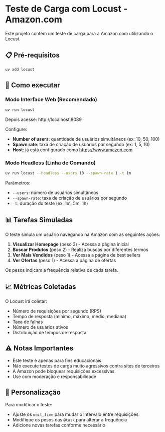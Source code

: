 # Teste de Carga com Locust - Amazon.com

Este projeto contém um teste de carga para a Amazon.com utilizando o Locust.

## 📋 Pré-requisitos

```bash
uv add locust
```

## 🚀 Como executar

### Modo Interface Web (Recomendado)

```bash
uv run locust
```

Depois acesse: http://localhost:8089

Configure:

- **Number of users**: quantidade de usuários simultâneos (ex: 10, 50, 100)
- **Spawn rate**: taxa de criação de usuários por segundo (ex: 1, 5, 10)
- **Host**: já está configurado como https://www.amazon.com

### Modo Headless (Linha de Comando)

```bash
uv run locust --headless --users 10 --spawn-rate 1 -t 1m
```

Parâmetros:

- `--users`: número de usuários simultâneos
- `--spawn-rate`: taxa de criação de usuários por segundo
- `-t`: duração do teste (ex: 1m, 5m, 1h)

## 📊 Tarefas Simuladas

O teste simula um usuário navegando na Amazon com as seguintes ações:

1. **Visualizar Homepage** (peso 3) - Acessa a página inicial
2. **Buscar Produtos** (peso 2) - Realiza buscas por diferentes termos
3. **Ver Mais Vendidos** (peso 1) - Acessa a página de best sellers
4. **Ver Ofertas** (peso 1) - Acessa a página de ofertas

Os pesos indicam a frequência relativa de cada tarefa.

## 📈 Métricas Coletadas

O Locust irá coletar:

- Número de requisições por segundo (RPS)
- Tempo de resposta (mínimo, máximo, médio, mediana)
- Taxa de falhas
- Número de usuários ativos
- Distribuição de tempos de resposta

## ⚠️ Notas Importantes

- Este teste é apenas para fins educacionais
- Não execute testes de carga muito agressivos contra sites de terceiros
- A Amazon pode bloquear requisições excessivas
- Use com moderação e responsabilidade

## 📝 Personalização

Para modificar o teste:

- Ajuste os `wait_time` para mudar o intervalo entre requisições
- Modifique os pesos das `@task` para alterar a frequência
- Adicione novas tarefas conforme necessário
